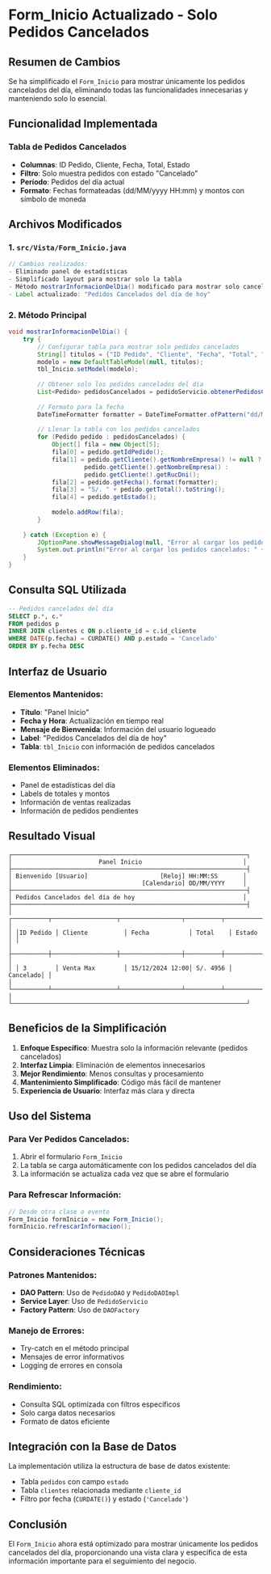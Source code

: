 # Form_Inicio Actualizado - Solo Pedidos Cancelados

## Resumen de Cambios

Se ha simplificado el `Form_Inicio` para mostrar únicamente los pedidos cancelados del día, eliminando todas las funcionalidades innecesarias y manteniendo solo lo esencial.

## Funcionalidad Implementada

### Tabla de Pedidos Cancelados
- **Columnas**: ID Pedido, Cliente, Fecha, Total, Estado
- **Filtro**: Solo muestra pedidos con estado "Cancelado"
- **Período**: Pedidos del día actual
- **Formato**: Fechas formateadas (dd/MM/yyyy HH:mm) y montos con símbolo de moneda

## Archivos Modificados

### 1. `src/Vista/Form_Inicio.java`
```java
// Cambios realizados:
- Eliminado panel de estadísticas
- Simplificado layout para mostrar solo la tabla
- Método mostrarInformacionDelDia() modificado para mostrar solo cancelados
- Label actualizado: "Pedidos Cancelados del día de hoy"
```

### 2. Método Principal
```java
void mostrarInformacionDelDia() {
    try {
        // Configurar tabla para mostrar solo pedidos cancelados
        String[] titulos = {"ID Pedido", "Cliente", "Fecha", "Total", "Estado"};
        modelo = new DefaultTableModel(null, titulos);
        tbl_Inicio.setModel(modelo);
        
        // Obtener solo los pedidos cancelados del día
        List<Pedido> pedidosCancelados = pedidoServicio.obtenerPedidosCanceladosDelDia();
        
        // Formato para la fecha
        DateTimeFormatter formatter = DateTimeFormatter.ofPattern("dd/MM/yyyy HH:mm");
        
        // Llenar la tabla con los pedidos cancelados
        for (Pedido pedido : pedidosCancelados) {
            Object[] fila = new Object[5];
            fila[0] = pedido.getIdPedido();
            fila[1] = pedido.getCliente().getNombreEmpresa() != null ? 
                     pedido.getCliente().getNombreEmpresa() : 
                     pedido.getCliente().getRucDni();
            fila[2] = pedido.getFecha().format(formatter);
            fila[3] = "S/. " + pedido.getTotal().toString();
            fila[4] = pedido.getEstado();
            
            modelo.addRow(fila);
        }
        
    } catch (Exception e) {
        JOptionPane.showMessageDialog(null, "Error al cargar los pedidos cancelados: " + e.getMessage());
        System.out.println("Error al cargar los pedidos cancelados: " + e.getMessage());
    }
}
```

## Consulta SQL Utilizada

```sql
-- Pedidos cancelados del día
SELECT p.*, c.* 
FROM pedidos p
INNER JOIN clientes c ON p.cliente_id = c.id_cliente
WHERE DATE(p.fecha) = CURDATE() AND p.estado = 'Cancelado'
ORDER BY p.fecha DESC
```

## Interfaz de Usuario

### Elementos Mantenidos:
- **Título**: "Panel Inicio"
- **Fecha y Hora**: Actualización en tiempo real
- **Mensaje de Bienvenida**: Información del usuario logueado
- **Label**: "Pedidos Cancelados del día de hoy"
- **Tabla**: `tbl_Inicio` con información de pedidos cancelados

### Elementos Eliminados:
- Panel de estadísticas del día
- Labels de totales y montos
- Información de ventas realizadas
- Información de pedidos pendientes

## Resultado Visual

```
┌─────────────────────────────────────────────────────────────────┐
│                        Panel Inicio                            │
├─────────────────────────────────────────────────────────────────┤
│ Bienvenido [Usuario]                    [Reloj] HH:MM:SS       │
│                                    [Calendario] DD/MM/YYYY     │
├─────────────────────────────────────────────────────────────────┤
│ Pedidos Cancelados del día de hoy                              │
├─────────────────────────────────────────────────────────────────┤
│ ┌──────────┬──────────────────┬─────────────────┬──────────┬──────────┐ │
│ │ID Pedido │ Cliente          │ Fecha           │ Total    │ Estado   │ │
│ ├──────────┼──────────────────┼─────────────────┼──────────┼──────────┤ │
│ │ 3        │ Venta Max        │ 15/12/2024 12:00│ S/. 4956 │ Cancelado│ │
│ └──────────┴──────────────────┴─────────────────┴──────────┴──────────┘ │
└─────────────────────────────────────────────────────────────────┘
```

## Beneficios de la Simplificación

1. **Enfoque Específico**: Muestra solo la información relevante (pedidos cancelados)
2. **Interfaz Limpia**: Eliminación de elementos innecesarios
3. **Mejor Rendimiento**: Menos consultas y procesamiento
4. **Mantenimiento Simplificado**: Código más fácil de mantener
5. **Experiencia de Usuario**: Interfaz más clara y directa

## Uso del Sistema

### Para Ver Pedidos Cancelados:
1. Abrir el formulario `Form_Inicio`
2. La tabla se carga automáticamente con los pedidos cancelados del día
3. La información se actualiza cada vez que se abre el formulario

### Para Refrescar Información:
```java
// Desde otra clase o evento
Form_Inicio formInicio = new Form_Inicio();
formInicio.refrescarInformacion();
```

## Consideraciones Técnicas

### Patrones Mantenidos:
- **DAO Pattern**: Uso de `PedidoDAO` y `PedidoDAOImpl`
- **Service Layer**: Uso de `PedidoServicio`
- **Factory Pattern**: Uso de `DAOFactory`

### Manejo de Errores:
- Try-catch en el método principal
- Mensajes de error informativos
- Logging de errores en consola

### Rendimiento:
- Consulta SQL optimizada con filtros específicos
- Solo carga datos necesarios
- Formato de datos eficiente

## Integración con la Base de Datos

La implementación utiliza la estructura de base de datos existente:
- Tabla `pedidos` con campo `estado`
- Tabla `clientes` relacionada mediante `cliente_id`
- Filtro por fecha (`CURDATE()`) y estado (`'Cancelado'`)

## Conclusión

El `Form_Inicio` ahora está optimizado para mostrar únicamente los pedidos cancelados del día, proporcionando una vista clara y específica de esta información importante para el seguimiento del negocio. 